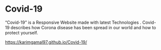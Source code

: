 # Covid-19
“Covid-19” is a Responsive Website made with latest Technologies . Covid-19 describes how  Corona disease has been spread in our world and how to protect yourself.

https://karimgamal97.github.io/Covid-19/
